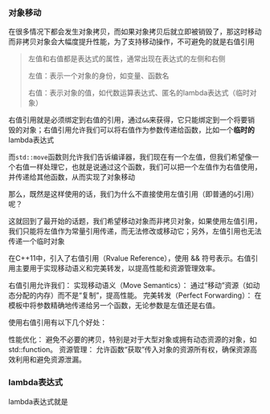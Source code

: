 ### 对象移动
在很多情况下都会发生对象拷贝，而如果对象拷贝后就立即被销毁了，那这时移动而非拷贝对象会大幅度提升性能，为了支持移动操作，不可避免的就是右值引用

>左值和右值都是表达式的属性，通常出现在表达式的左侧和右侧
>
>左值：表示一个对象的身份，如变量、函数名
>
>右值：表示对象的值，如代数运算表达式、匿名的lambda表达式（临时对象）

右值引用就是必须绑定到右值的引用，通过`&&`来获得，它只能绑定到一个将要销毁的对象；右值引用允许我们可以将右值作为参数传递给函数，比如一个**临时的**lambda表达式

而`std::move`函数则允许我们告诉编译器，我们现在有一个左值，但我们希望像一个右值一样处理它，也就是说通过这个函数，我们可以把一个左值作为右值使用，并传递给其他函数，从而实现了对象移动

那么，既然是这样使用的话，我们为什么不直接使用左值引用（即普通的`&`引用）呢？

这就回到了最开始的话题，我们希望移动对象而非拷贝对象，如果使用左值引用，我们只能将左值作为常量引用传递，而无法修改或移动它；另外，左值引用也无法传递一个临时对象

在C++11中，引入了右值引用（Rvalue Reference），使用 && 符号表示。右值引用主要用于实现移动语义和完美转发，以提高性能和资源管理效率。

右值引用允许我们：
实现移动语义（Move Semantics）： 通过“移动”资源（如动态分配的内存）而不是“复制”，提高性能。
完美转发（Perfect Forwarding）： 在模板中将参数精确地传递给另一个函数，无论参数是左值还是右值。

使用右值引用有以下几个好处：

性能优化： 避免不必要的拷贝，特别是对于大型对象或拥有动态资源的对象，如 std::function。
资源管理： 允许函数“获取”传入对象的资源所有权，确保资源高效利用和避免资源泄漏。

### lambda表达式
lambda表达式就是